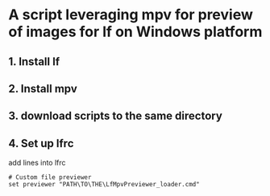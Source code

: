 # A script leveraging mpv for preview of images for **lf** on Windows platform
## 1. Install lf
## 2. Install mpv
## 3. download scripts to the same directory
## 4. Set up lfrc
add lines into lfrc

```
# Custom file previewer
set previewer "PATH\TO\THE\LfMpvPreviewer_loader.cmd"
```